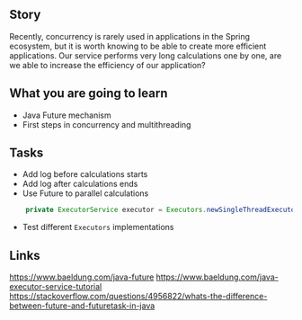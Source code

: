 ## Story
Recently, concurrency is rarely used in applications in the Spring ecosystem, but it is worth knowing to be able to create more efficient applications.
Our service performs very long calculations one by one, are we able to increase the efficiency of our application?

## What you are going to learn
- Java Future mechanism
- First steps in concurrency and multithreading

## Tasks
- Add log before calculations starts
- Add log after calculations ends
- Use Future to parallel calculations

```java
    private ExecutorService executor = Executors.newSingleThreadExecutor();
```
- Test different `Executors` implementations


## Links
https://www.baeldung.com/java-future
https://www.baeldung.com/java-executor-service-tutorial
https://stackoverflow.com/questions/4956822/whats-the-difference-between-future-and-futuretask-in-java
